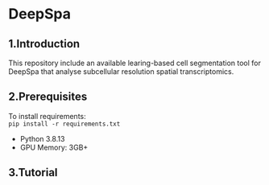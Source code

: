 # DeepSpa
## 1.Introduction
This repository include an available learing-based cell segmentation tool for DeepSpa that analyse subcellular resolution spatial transcriptomics.
## 2.Prerequisites
To install requirements:  
```pip install -r requirements.txt```  
- Python 3.8.13  
- GPU Memory: 3GB+  
## 3.Tutorial
